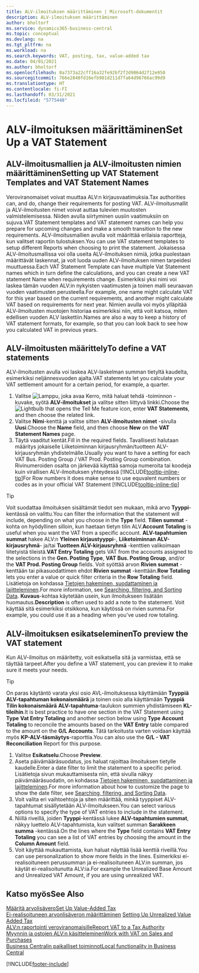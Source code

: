```yaml
---
title: ALV-ilmoituksen määrittäminen | Microsoft-dokumentit
description: ALV-ilmoituksen määrittäminen
author: bholtorf
ms.service: dynamics365-business-central
ms.topic: conceptual
ms.devlang: na
ms.tgt_pltfrm: na
ms.workload: na
ms.search.keywords: VAT, posting, tax, value-added tax
ms.date: 04/01/2021
ms.author: bholtorf
ms.openlocfilehash: 8a7373a22cff16a32fe92bf2f2d9064d2f12e950
ms.sourcegitcommit: 766e2840fd16efb901d211d7fa64d96766ac99d9
ms.translationtype: HT
ms.contentlocale: fi-FI
ms.lasthandoff: 03/31/2021
ms.locfileid: "5775448"
---
```

# <a name="set-up-a-vat-statement"></a><span data-ttu-id="8d9de-103">ALV-ilmoituksen määrittäminen</span><span class="sxs-lookup"><span data-stu-id="8d9de-103">Set Up a VAT Statement</span></span>

## <a name="setting-up-vat-statement-templates-and-vat-statement-names"></a><span data-ttu-id="8d9de-104">ALV-ilmoitusmallien ja ALV-ilmoitusten nimien määrittäminen</span><span class="sxs-lookup"><span data-stu-id="8d9de-104">Setting up VAT Statement Templates and VAT Statement Names</span></span>
<span data-ttu-id="8d9de-105">Veroviranomaiset voivat muuttaa ALV:n kirjausvaatimuksia.</span><span class="sxs-lookup"><span data-stu-id="8d9de-105">Tax authorities can, and do, change their requirements for posting VAT.</span></span> <span data-ttu-id="8d9de-106">ALV-ilmoitusmallit ja ALV-ilmoitusten nimet voivat auttaa tulevien muutosten valmistelemisessa. Niiden avulla siirtyminen uusiin vaatimuksiin on sujuva.</span><span class="sxs-lookup"><span data-stu-id="8d9de-106">VAT Statement templates and VAT statement names can help you prepare for upcoming changes and make a smooth transition to the new requirements.</span></span> <span data-ttu-id="8d9de-107">ALV-ilmoitusmallien avulla voit määrittää erilaisia raportteja, kun valitset raportin tulostuksen.</span><span class="sxs-lookup"><span data-stu-id="8d9de-107">You can use VAT statement templates to setup different Reports when choosing to print the statement.</span></span> <span data-ttu-id="8d9de-108">Jokaisessa ALV-ilmoitusmallissa voi olla useita ALV-ilmoituksen nimiä, jotka puolestaan määrittävät laskennat, ja voit luoda uuden ALV-ilmoituksen nimen tarpeidesi muuttuessa.</span><span class="sxs-lookup"><span data-stu-id="8d9de-108">Each VAT Statement Template can have multiple Vat Statement names which in turn define the calculations, and you can create a new VAT statement Name when requirements change.</span></span> <span data-ttu-id="8d9de-109">Esimerkiksi yksi nimi voi laskea tämän vuoden ALV:in nykyisten vaatimusten ja toinen malli seuraavan vuoden vaatimusten perusteella.</span><span class="sxs-lookup"><span data-stu-id="8d9de-109">For example, one name might calculate VAT for this year based on the current requirements, and another might calculate VAT based on requirements for next year.</span></span> <span data-ttu-id="8d9de-110">Nimien avulla voi myös ylläpitää ALV-ilmoitusten muotojen historiaa esimerkiksi niin, että voit katsoa, miten edellisen vuoden ALV laskettiin.</span><span class="sxs-lookup"><span data-stu-id="8d9de-110">Names are also a way to keep a history of VAT statement formats, for example, so that you can look back to see how you calculated VAT in previous years.</span></span>

## <a name="to-define-a-vat-statements"></a><span data-ttu-id="8d9de-111">ALV-ilmoitusten määrittely</span><span class="sxs-lookup"><span data-stu-id="8d9de-111">To define a VAT statements</span></span>
<span data-ttu-id="8d9de-112">ALV-ilmoitusten avulla voi laskea ALV-laskelman summan tietyltä kaudelta, esimerkiksi neljännesvuoden ajalta.</span><span class="sxs-lookup"><span data-stu-id="8d9de-112">VAT statements let you calculate your VAT settlement amount for a certain period, for example, a quarter.</span></span>

1. <span data-ttu-id="8d9de-113">Valitse ![Lamppu, joka avaa Kerro, mitä haluat tehdä -toiminnon](media/ui-search/search_small.png "Kerro, mitä haluat tehdä") -kuvake, syötä **ALV-ilmoitukset** ja valitse sitten liittyvä linkki.</span><span class="sxs-lookup"><span data-stu-id="8d9de-113">Choose the ![Lightbulb that opens the Tell Me feature](media/ui-search/search_small.png "Tell me what you want to do") icon, enter **VAT Statements**, and then choose the related link.</span></span>  
2. <span data-ttu-id="8d9de-114">Valitse **Nimi**-kenttä ja valitse sitten **ALV-ilmoitusten nimet** -sivulla **Uusi**.</span><span class="sxs-lookup"><span data-stu-id="8d9de-114">Choose the **Name** field, and then choose **New** on the **VAT Statement Names** page.</span></span>
3. <span data-ttu-id="8d9de-115">Täytä vaaditut kentät.</span><span class="sxs-lookup"><span data-stu-id="8d9de-115">Fill in the required fields.</span></span> <span data-ttu-id="8d9de-116">Tavallisesti halutaan määritys jokaiselle Liiketoiminnan kirjausryhmän/tuotteen ALV-kirjausryhmän yhdistelmälle.</span><span class="sxs-lookup"><span data-stu-id="8d9de-116">Usually you want to have a setting for each VAT Bus. Posting Group / VAT Prod. Posting Group combination.</span></span> <span data-ttu-id="8d9de-117">Rivinumeroiden osalta on järkevää käyttää samoja numeroita tai koodeja kuin virallisen ALV-ilmoituksen yhteydessä [!INCLUDE[tooltip-inline-tip](includes/tooltip-inline-tip_md.md)]</span><span class="sxs-lookup"><span data-stu-id="8d9de-117">For Row numbers it does make sense to use equvalent numbers or codes as in your official VAT Statement [!INCLUDE[tooltip-inline-tip](includes/tooltip-inline-tip_md.md)]</span></span> 


> [!Tip]
> <span data-ttu-id="8d9de-118">Voit suodattaa ilmoituksen sisältämät tiedot sen mukaan, mikä arvo **Tyyppi**-kentässä on valittu.</span><span class="sxs-lookup"><span data-stu-id="8d9de-118">You can filter the information that the statement will include, depending on what you choose in the **Type** field.</span></span> <span data-ttu-id="8d9de-119">**Tilien summat** -kohta on hyödyllinen silloin, kun haetaan tietyn tilin ALV.</span><span class="sxs-lookup"><span data-stu-id="8d9de-119">**Account Totaling** is useful when you want the VAT from a specific account.</span></span>
<span data-ttu-id="8d9de-120">**ALV-tapahtumien summat** hakee ALV:n **Yleinen kirjaustyyppi**-, **Liiketoiminnan ALV-kirjausryhmä**- ja/tai **Tuotteen ALV-kirjausryhmä** -kenttien valikoimaan liitetyistä tileistä.</span><span class="sxs-lookup"><span data-stu-id="8d9de-120">**VAT Entry Totaling** gets VAT from the accounts assigned to the selections in the **Gen. Posting Type**, **VAT Bus. Posting Group**, and/or the **VAT Prod. Posting Group** fields.</span></span> <span data-ttu-id="8d9de-121">Voit syöttää arvon **Rivien summat** -kenttään tai pikasuodattimen ehdot **Rivien summat** -kenttään.</span><span class="sxs-lookup"><span data-stu-id="8d9de-121">**Row Totaling** lets you enter a value or quick filter criteria in the **Row Totaling** field.</span></span> <span data-ttu-id="8d9de-122">Lisätietoja on kohdassa [Tietojen hakeminen, suodattaminen ja lajitteleminen](ui-enter-criteria-filters.md).</span><span class="sxs-lookup"><span data-stu-id="8d9de-122">For more information, see [Searching, filtering, and Sorting Data](ui-enter-criteria-filters.md).</span></span> <span data-ttu-id="8d9de-123">**Kuvaus**-kohtaa käytetään usein, kun ilmoitukseen lisätään huomautus.</span><span class="sxs-lookup"><span data-stu-id="8d9de-123">**Description** is often used to add a note to the statement.</span></span> <span data-ttu-id="8d9de-124">Voit käyttää sitä esimerkiksi otsikkona, kun käytössä on rivien summa.</span><span class="sxs-lookup"><span data-stu-id="8d9de-124">For example, you could use it as a heading when you've used row totaling.</span></span>

## <a name="to-preview-the-vat-statement"></a><span data-ttu-id="8d9de-125">ALV-ilmoituksen esikatseleminen</span><span class="sxs-lookup"><span data-stu-id="8d9de-125">To preview the VAT statement</span></span>
<span data-ttu-id="8d9de-126">Kun ALV-ilmoitus on määritetty, voit esikatsella sitä ja varmistaa, että se täyttää tarpeet.</span><span class="sxs-lookup"><span data-stu-id="8d9de-126">After you define a VAT statement, you can preview it to make sure it meets your needs.</span></span>
> [!Tip]
> <span data-ttu-id="8d9de-127">On paras käytäntö varata yksi osio AVL-ilmoituksessa käyttämään **Tyyppiä** **ALV-tapahtuman kokonaismäärä** ja toinen osio alla käyttämään **Tyyppiä** **Tilin kokonaismäärä** **ALV-tapahtuma**-taulukon summien yhdistämiseen **KL-tileihin**.</span><span class="sxs-lookup"><span data-stu-id="8d9de-127">It is best practice to have one section in the VAT Statement using **Type** **Vat Entry Totaling** and another section below using **Type** **Account Totaling** to reconcile the amounts based on the **VAT Entry** table compared to the amount on the **G/L Accounts**.</span></span> <span data-ttu-id="8d9de-128">Tätä tarkoitusta varten voidaan käyttää myös **KP-ALV-täsmäytys**-raporttia.</span><span class="sxs-lookup"><span data-stu-id="8d9de-128">You can also use the **G/L - VAT Reconciliation** Report for this purpose.</span></span>

1. <span data-ttu-id="8d9de-129">Valitse **Esikatselu**.</span><span class="sxs-lookup"><span data-stu-id="8d9de-129">Choose **Preview**.</span></span>
2. <span data-ttu-id="8d9de-130">Aseta päivämääräsuodatus, jos haluat rajoittaa ilmoituksen tietylle kaudelle.</span><span class="sxs-lookup"><span data-stu-id="8d9de-130">Enter a date filter to limit the statement to a specific period.</span></span> <span data-ttu-id="8d9de-131">Lisätietoja sivun mukauttamisesta niin, että sivulla näkyy päivämääräsuodatin, on kohdassa [Tietojen hakeminen, suodattaminen ja lajitteleminen](ui-enter-criteria-filters.md).</span><span class="sxs-lookup"><span data-stu-id="8d9de-131">For more information about how to customize the page to show the date filter, see [Searching, filtering, and Sorting Data](ui-enter-criteria-filters.md).</span></span>
3. <span data-ttu-id="8d9de-132">Voit valita eri vaihtoehtoja ja siten määrittää, minkä tyyppiset ALV-tapahtumat sisällytetään ALV-ilmoitukseen.</span><span class="sxs-lookup"><span data-stu-id="8d9de-132">You can select various options to specify the type of VAT entries to include in the statement.</span></span>
4. <span data-ttu-id="8d9de-133">Niillä riveillä, joiden **Tyyppi**-kentässä lukee **ALV-tapahtumien summat**, näkyy luettelo ALV-tapahtumista, kun valitset summan **Sarakkeen summa** -kentässä.</span><span class="sxs-lookup"><span data-stu-id="8d9de-133">On the lines where the **Type** field contains **VAT Entry Totaling** you can see a list of VAT entries by choosing the amount in the **Column Amount** field.</span></span>
5. <span data-ttu-id="8d9de-134">Voit käyttää mukauttamista, kun haluat näyttää lisää kenttiä riveillä.</span><span class="sxs-lookup"><span data-stu-id="8d9de-134">You can use personalization to show more fields in the lines.</span></span> <span data-ttu-id="8d9de-135">Esimerkiksi ei-realisoituneen perussumman ja ei-realisoituneen ALV:in summan, jos käytät ei-realisoitunutta ALV:ia.</span><span class="sxs-lookup"><span data-stu-id="8d9de-135">For example the Unrealized Base Amount and Unrealized VAT Amount, if you are using unrealized VAT.</span></span>

## <a name="see-also"></a><span data-ttu-id="8d9de-136">Katso myös</span><span class="sxs-lookup"><span data-stu-id="8d9de-136">See Also</span></span>  
[<span data-ttu-id="8d9de-137">Määritä arvolisävero</span><span class="sxs-lookup"><span data-stu-id="8d9de-137">Set Up Value-Added Tax</span></span>](finance-setup-vat.md)  
<span data-ttu-id="8d9de-138">[Ei-realisoituneen arvonlisäveron määrittäminen](finance-setup-unrealized-vat.md)    </span><span class="sxs-lookup"><span data-stu-id="8d9de-138">[Setting Up Unrealized Value Added Tax](finance-setup-unrealized-vat.md)    </span></span>  
[<span data-ttu-id="8d9de-139">ALV:n raportointi veroviranomaisille</span><span class="sxs-lookup"><span data-stu-id="8d9de-139">Report VAT to a Tax Authority</span></span>](finance-how-report-vat.md)  
[<span data-ttu-id="8d9de-140">Myynnin ja ostojen ALV:n käsitteleminen</span><span class="sxs-lookup"><span data-stu-id="8d9de-140">Work with VAT on Sales and Purchases</span></span>](finance-work-with-vat.md)  
[<span data-ttu-id="8d9de-141">Business Centralin paikalliset toiminnot</span><span class="sxs-lookup"><span data-stu-id="8d9de-141">Local functionality in Business Central</span></span>](about-localization.md)


[!INCLUDE[footer-include](includes/footer-banner.md)]